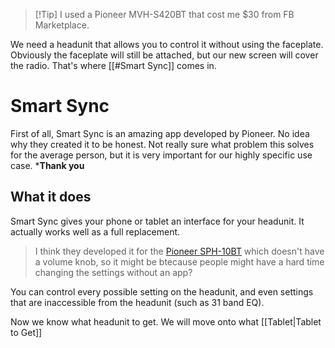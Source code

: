 >[!Tip] I used a Pioneer MVH-S420BT that cost me $30 from FB Marketplace.

We need a headunit that allows you to control it without using the faceplate. Obviously the faceplate will still be attached, but our new screen will cover the radio. That's where [[#Smart Sync]] comes in.

# Smart Sync
First of all, Smart Sync is an amazing app developed by Pioneer. No idea why they created it to be honest. Not really sure what problem this solves for the average person, but it is very important for our highly specific use case. ***Thank you**

 
## What it does
Smart Sync gives your phone or tablet an interface for your headunit. It actually works well as a full replacement. 

> I think they developed it for the [Pioneer SPH-10BT](https://usa.pioneer/products/sph-10bt) which doesn't have a volume knob, so it might be btecause people might have a hard time changing the settings without an app?

You can control every possible setting on the headunit, and even settings that are inaccessible from the headunit (such as 31 band EQ).

Now we know what headunit to get. We will move onto what [[Tablet|Tablet to Get]]